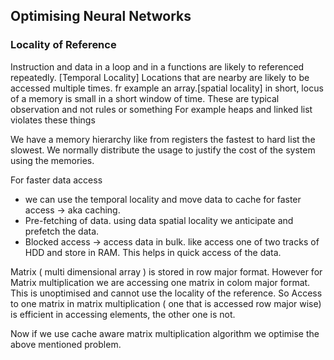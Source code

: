 ## Optimising Neural Networks
### Locality of Reference
Instruction and data in a loop and in a functions are likely to referenced repeatedly. [Temporal Locality]
Locations that are nearby are likely to be accessed multiple times. fr example an array.[spatial locality]
in short, locus of a memory is small in a short window of time.
These are typical observation and not rules or something
For example heaps and linked list violates these things

We have a memory hierarchy like from registers the fastest to hard list the slowest. We normally distribute the usage to justify the cost of the system using the memories.

For faster data access 
- we can use the temporal locality and move data to cache for faster access -> aka caching.
- Pre-fetching of data. using data spatial locality we anticipate and prefetch the data.
- Blocked access -> access data in bulk. like access one of two tracks of HDD and store in RAM. This helps in quick access of the data.

Matrix ( multi dimensional array ) is stored in row major format. However for Matrix multiplication we are accessing one matrix in colom major format. This is unoptimised and cannot use the locality of the reference. So Access to one matrix in matrix multiplication ( one that is accessed row major wise) is efficient in accessing elements, the other one is not.

Now if we use cache aware matrix multiplication algorithm we optimise the above mentioned problem.



